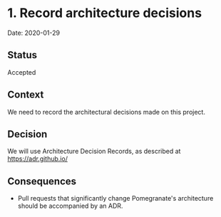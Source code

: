 # 1. Record architecture decisions

Date: 2020-01-29

## Status

Accepted

## Context

We need to record the architectural decisions made on this project.

## Decision

We will use Architecture Decision Records, as described at https://adr.github.io/

## Consequences

* Pull requests that significantly change Pomegranate's architecture should be accompanied by an ADR.
